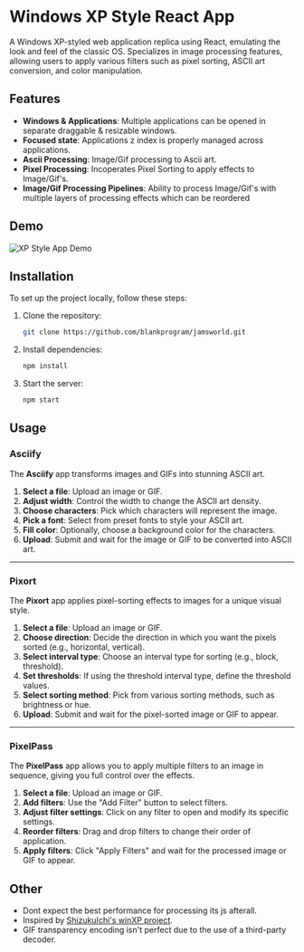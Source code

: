 # Windows XP Style React App

A Windows XP-styled web application replica using React, emulating the look and feel of the classic OS.
Specializes in image processing features, allowing users to apply various filters such as pixel sorting, ASCII art
conversion, and color manipulation.

## Features

- **Windows & Applications**: Multiple applications can be opened in separate draggable & resizable windows.
- **Focused state**: Applications z index is properly managed across applications.
- **Ascii Processing**: Image/Gif processing to Ascii art.
- **Pixel Processing**: Incoperates Pixel Sorting to apply effects to Image/Gif's.
- **Image/Gif Processing Pipelines**: Ability to process Image/Gif's with multiple layers of processing effects which can be reordered


## Demo

![XP Style App Demo](example.gif)

## Installation

To set up the project locally, follow these steps:

1. Clone the repository:

   ```bash
   git clone https://github.com/blankprogram/jamsworld.git
   ```
2. Install dependencies:

   ```bash
   npm install
   ```
2. Start the server:

   ```bash
   npm start
   ```

## Usage

### Asciify

The **Asciify** app transforms images and GIFs into stunning ASCII art.

1. **Select a file**: Upload an image or GIF.
2. **Adjust width**: Control the width to change the ASCII art density.
3. **Choose characters**: Pick which characters will represent the image.
4. **Pick a font**: Select from preset fonts to style your ASCII art.
5. **Fill color**: Optionally, choose a background color for the characters.
6. **Upload**: Submit and wait for the image or GIF to be converted into ASCII art.

---

### Pixort

The **Pixort** app applies pixel-sorting effects to images for a unique visual style.

1. **Select a file**: Upload an image or GIF.
2. **Choose direction**: Decide the direction in which you want the pixels sorted (e.g., horizontal, vertical).
3. **Select interval type**: Choose an interval type for sorting (e.g., block, threshold).
4. **Set thresholds**: If using the threshold interval type, define the threshold values.
5. **Select sorting method**: Pick from various sorting methods, such as brightness or hue.
6. **Upload**: Submit and wait for the pixel-sorted image or GIF to appear.

---

### PixelPass

The **PixelPass** app allows you to apply multiple filters to an image in sequence, giving you full control over the effects.

1. **Select a file**: Upload an image or GIF.
2. **Add filters**: Use the "Add Filter" button to select filters.
3. **Adjust filter settings**: Click on any filter to open and modify its specific settings.
4. **Reorder filters**: Drag and drop filters to change their order of application.
5. **Apply filters**: Click "Apply Filters" and wait for the processed image or GIF to appear.


## Other

- Dont expect the best performance for processing its js afterall.
- Inspired by [ShizukuIchi's winXP project](https://github.com/ShizukuIchi/winXP).
- GIF transparency encoding isn't perfect due to the use of a third-party decoder.